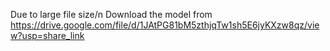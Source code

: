 Due to large file size/n
Download the model from https://drive.google.com/file/d/1JAtPG81bM5zthjqTw1sh5E6jyKXzw8qz/view?usp=share_link 
